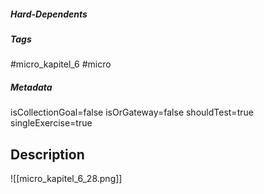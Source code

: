 ##### Hard-Dependents

##### Tags

#micro_kapitel_6
#micro

##### Metadata

isCollectionGoal=false
isOrGateway=false
shouldTest=true
singleExercise=true

## Description

![[micro_kapitel_6_28.png]]
